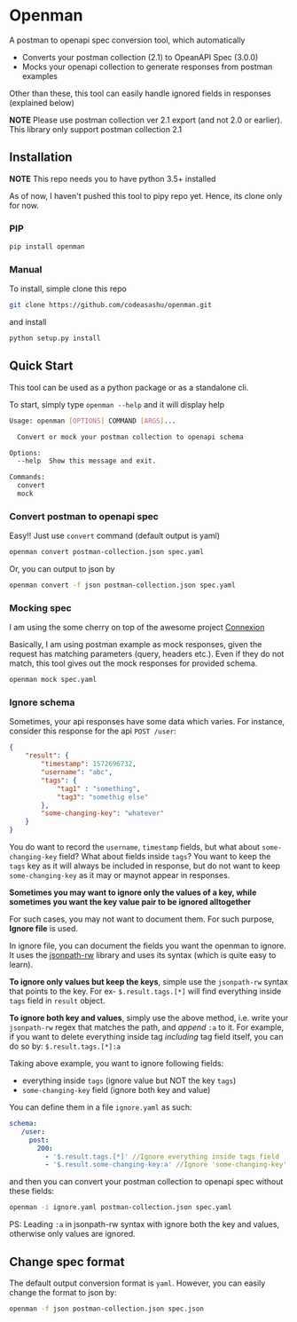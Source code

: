# Openman

A postman to openapi spec conversion tool, which automatically

- Converts your postman collection (2.1) to OpeanAPI Spec (3.0.0)
- Mocks your openapi collection to generate responses from postman examples

Other than these, this tool can easily handle ignored fields in responses (explained below)

**NOTE** Please use postman collection ver 2.1 export (and not 2.0 or earlier). This library only support postman collection 2.1

## Installation

**NOTE** This repo needs you to have python 3.5+ installed

As of now, I haven't pushed this tool to pipy repo yet. Hence, its clone only for now.

### PIP

```sh
pip install openman
```

### Manual
To install, simple clone this repo

```sh
git clone https://github.com/codeasashu/openman.git
```

and install

```sh
python setup.py install
```

## Quick Start

This tool can be used as a python package or as a standalone cli.

To start, simply type `openman --help` and it will display help

```sh
Usage: openman [OPTIONS] COMMAND [ARGS]...

  Convert or mock your postman collection to openapi schema

Options:
  --help  Show this message and exit.

Commands:
  convert
  mock
```

### Convert postman to openapi spec

Easy!! Just use `convert` command (default output is yaml)

```sh
openman convert postman-collection.json spec.yaml
```

Or, you can output to json by

```sh
openman convert -f json postman-collection.json spec.yaml
```

### Mocking spec

I am using the some cherry on top of the awesome project [Connexion](https://github.com/zalando/connexion)

Basically, I am using postman example as mock responses, given the request has matching parameters (query, headers etc.). Even if they do not match, this tool gives out the mock responses for provided schema.

```sh
openman mock spec.yaml
```

### Ignore schema

Sometimes, your api responses have some data which varies. For instance, consider this response for the api `POST /user`:

```json
{
    "result": {
        "timestamp": 1572696732,
        "username": "abc",
        "tags": {
            "tag1" : "something",
            "tag3": "somethig else"
        },
        "some-changing-key": "whatever"
    }
}
```

You do want to record the `username`, `timestamp` fields, but what about `some-changing-key` field? What about fields inside `tags`? You want to keep the `tags` key as it will always be included in response, but do not want to keep `some-changing-key` as it may or maynot appear in responses.

**Sometimes you may want to ignore only the values of a key, while sometimes you want the key value pair to be ignored alltogether**

For such cases, you may not want to document them. For such purpose, **Ignore file** is used.

In ignore file, you can document the fields you want the openman to ignore. It uses the [jsonpath-rw](https://pypi.org/project/jsonpath-rw/) library and uses its syntax (which is quite easy to learn).

**To ignore only values but keep the keys**, simple use the `jsonpath-rw` syntax that points to the key. For ex- `$.result.tags.[*]` will find everything inside `tags` field in `result` object.

**To ignore both key and values**, simply use the above method, i.e. write your `jsonpath-rw` regex that matches the path, and *append* `:a` to it. For example, if you want to delete everything inside tag *including* tag field itself, you can do so by: `$.result.tags.[*]:a`


Taking above example, you want to ignore following fields:

- everything inside `tags` (ignore value but NOT the key `tags`)
- `some-changing-key` field (ignore both key and value)

You can define them in a file `ignore.yaml` as such:

```yaml
schema:
   /user:
     post:
       200:
         - '$.result.tags.[*]' //Ignore everything inside tags field
         - '$.result.some-changing-key:a' //Ignore 'some-changing-key'. Note the leading :a 
```

and then you can convert your postman collection to openapi spec without these fields:

```sh
openman -i ignore.yaml postman-collection.json spec.yaml
```

PS: Leading `:a` in jsonpath-rw syntax with ignore both the key and values, otherwise only values are ignored.

## Change spec format

The default output conversion format is `yaml`. However, you can easily change the format to json by:

```sh
openman -f json postman-collection.json spec.json
```
